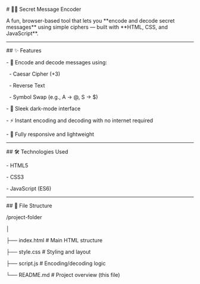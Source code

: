 \# 🕵️‍♂️ Secret Message Encoder



A fun, browser-based tool that lets you \*\*encode and decode secret messages\*\* using simple ciphers — built with \*\*HTML, CSS, and JavaScript\*\*.



---



\## ✨ Features



\- 🔐 Encode and decode messages using:

&nbsp; - Caesar Cipher (+3)

&nbsp; - Reverse Text

&nbsp; - Symbol Swap (e.g., A → @, S → $)

\- 🖤 Sleek dark-mode interface

\- ⚡ Instant encoding and decoding with no internet required

\- 🎨 Fully responsive and lightweight



---



\## 🛠️ Technologies Used



\- HTML5

\- CSS3

\- JavaScript (ES6)



---



\## 📂 File Structure



/project-folder

│

├── index.html # Main HTML structure

├── style.css # Styling and layout

├── script.js # Encoding/decoding logic

└── README.md # Project overview (this file)

